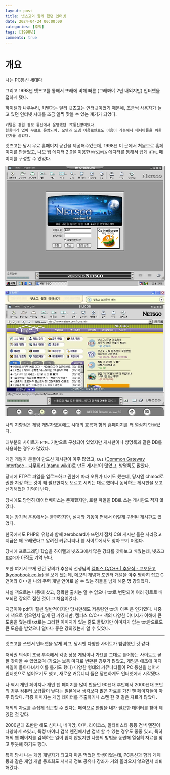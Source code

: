 ```yaml
---
layout: post
title: 넷츠고와 함께 했던 인터넷
date: 2024-04-24 00:00:00
categories: [추억]
tags: [1998년]
comments: true
---
```


# 개요

나는 PC통신 세대다

그리고 1998년 넷츠고를 통해서 또래에 비해 빠른 (그래봐야 2년 내외지만) 인터넷을 접하게 됐다.

하이텔과 나우누리, 키텔과는 달리 넷츠고는 인터넷이었기 때문에, 조금씩 사용자가 늘고 있던 인터넷 시대를 조금 일찍 맛볼 수 있는 계기가 되었다.

	키텔은 강원 정보 통신에서 운영했던 PC통신망이었다.
	월회비가 없이 무료로 운영되어, 모뎀과 모뎀 이용로만로도 이용이 가능해서 매니아들을 위한 인기를 끌었다.

넷츠고는 당시 무료 홈페이지 공간을 제공해주었는데, 1998년 이 곳에서 처음으로 홈페이지를 만들었고, 나모 웹 에디터 2.0을 이용한 `WYSIWIG` 에디터를 통해서 쉽게 `HTML` 페이지를 구성할 수 있었다.

![](/img/2024/netsgo_01.png)

![](/img/2024/netsgo_02.png)

나의 지향점은 게임 개발자였음에도 시대의 흐름과 함께 홈페이지를 꽤 열심히 만들었다.

대부분의 사이트가 `HTML` 기반으로 구성되어 있었지만 게시판이나 방명록과 같은 DB를 사용하는 경우가 많았다.

개인 개발자 분들이 만드신 게시판이 아주 많았고, `CGI` ([Common Gateway Interface - 나무위키 (namu.wiki)](https://namu.wiki/w/Common%20Gateway%20Interface))로 만든 게시판이 많았고, 방명록도 많았다.

당시에 FTP로 파일을 업로드하고 권한에 따라 오류가 나기도 했는데, 당시엔 chmod로 권한 지정 하는 것이 왜 필요한지도 모르고 시키는 대로 했더니 동작하는 게시판을 보고 신기해했던 기억이 난다.

당시에도 당연히 데이터베이스는 존재했지만, 로컬 파일을 DB로 쓰는 게시판도 적지 않았다.

이는 장기적 운용에서는 불편하지만, 설치와 기동이 편해서 이렇게 구현된 게시판도 있었다.

한국에서도 PHP의 유행과 함께 zeroboard가 뜨면서 점차 CGI 게시판 들은 사라졌고 지금은 꽤 오래됐다고 알려진 커뮤니티나 웹 사이트에서도 찾아 보기 어렵다.

당시에 프로그래밍 학습을 하이텔과 넷츠고에서 많은 강좌를 찾아보고 배웠는데, 넷츠고 `프로머`가 아직도 기억 난다.


또한 여기서 보게 됐던 강의가 추윤식 선생님의 [캠퍼스 C/C++ | 추윤식 - 교보문고 (kyobobook.co.kr)](https://product.kyobobook.co.kr/detail/S000001365688) 을 보게 됐는데, 메모리 개념과 포인터 개념을 아주 명확히 잡고 C언어와 C++을 나의 주력 개발 언어로 쓸 수 있는 허들을 넘게 해준 명 강의였다.

사실 책으로는 나중에 샀고, 정확한 출처는 알 수 없으나 txt로 변환되어 여러 경로로 배포되던 강의로 접한 것이 그 처음이었다.

지금이야 pdf가 훨씬 일반적이지만 당시만해도 저용량인 txt가 아주 큰 인기였다. 나중에 책으로 읽으면서 알게 된 거였지만, 캠퍼스 C/C++ 책의 다양한 이미지가 이해에 큰 도움을 줬는데 txt로는 그러한 이미지가 있는 줄도 몰랐지만 이미지가 없는 txt만으로도 큰 도움을 받았으니 얼마나 좋은 강의였는지 알 수 있었다.

---

넷츠고를 쓰면서 인터넷을 알게 되고, 당시엔 다양한 사이트가 범람했던 것 같다.

저작권 의식이 조금 부족해서 각종 상용 게임이나 가요를 그대로 틀어놓는 사이트도 곧잘 찾아볼 수 있었으며 (가요는 보통 미디로 변환된 경우가 많았고, 게임은 애초에 미디 파일이 돌아다녀서 이를 틀기도 했다) 다양한 형태의 커뮤니티들이 PC 통신을 넘어서 인터넷으로 넘어오기도 했고, 새로운 커뮤니티 들은 당연하게도 인터넷에서 시작됐다.

나 역시 개인 페이지나 개인 팬 페이지를 많이 만들던 90년대 후반에서 2000년대 초반의 경우 컴퓨터 보급률이 낮다는 일본에서 생각보다 많은 자료를 가진 팬 페이지들이 아주 많았다. 각종 이미지는 게임 데이터를 추출하거나 스캔 한 것 같은 자료가 많았다.

해외의 자료를 손쉽게 접근할 수 있다는 매력으로 한참을 내가 필요한 데이터를 찾아 헤멨던 것 같다.

2000년대 초반만 해도 심마니, 네띠앙, 야후, 라이코스, 알타비스타 등등 검색 엔진이 다양하게 쓰였고, 특정 마이너 검색 엔진에서만 검색 할 수 있는 경우도 종종 있고, 특히 해외 웹 페이지를 검색하는 일이 쉽지 않았지만 나름의 방법을 동원해 열심히 자료를 찾고 뿌듯해 하기도 했다.

특히 당시 나는 게임 개발자가 되고자 마음 먹었던 학생이었는데, PC통신과 함께 게제동과 같은 게임 개발 동호회도 서서히 정보 공유나 강좌가 거의 올라오지 않으면서 쇠퇴해갔다.